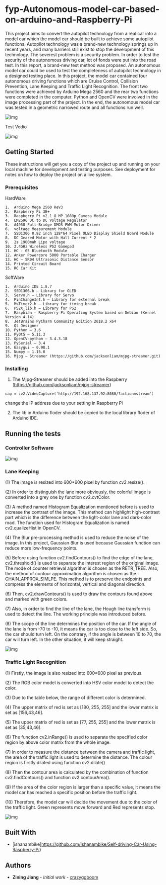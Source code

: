 # fyp-Autonomous-model-car-based-on-arduino-and-Raspberry-Pi

This project aims to convert the autopilot technology from a real car into a model car which the model car should be built to achieve some autopilot functions. Autopilot technology was a brand-new technology springs up in recent years, and many barriers still exist to stop the development of this technology. The severest problem is a security problem. In order to test the security of the autonomous driving car, lot of fonds were put into the road test. In this report, a brand-new test method was proposed. An autonomous model car could be used to test the completeness of autopilot technology in a designed testing place. In this project, the model car contained four autonomous driving functions which are Cruise Control, Collision Prevention, Lane Keeping and Traffic Light Recognition. The front two functions were achieved by Arduino Mega 2560 and the rear two functions were completed in the computer. Python and OpenCV were involved in the image processing part of the project. In the end, the autonomous model car was tested in a geometric narrowed route and all functions run well.

![img](https://github.com/crazyggboom/fyp-Autonomous-model-car-based-on-arduino-and-Raspberry-Pi/blob/master/image_folder/model-car.jpg)

Test Vedio

![img](https://github.com/crazyggboom/fyp-Autonomous-model-car-based-on-arduino-and-Raspberry-Pi/blob/master/image_folder/test.gif)


## Getting Started

These instructions will get you a copy of the project up and running on your local machine for development and testing purposes. See deployment for notes on how to deploy the project on a live system.

### Prerequisites
HardWare

```
1.	Arduino Mega 2560 ReV3
2.	Raspberry Pi 3B+
3.	Raspberry Pi v2.1 8 MP 1080p Camera Module
4.	LM2596 DC to DC Voltage Regulator
5.	A4950 Full-Bridge DMOS PWM Motor Driver
6.	voltage Measurement Module
7.	SSD1306 0.92 inch 128*64 Pixel OLED Display Shield Board Module
8.	DC Geared Motor with Hall Current * 2
9.	2s 1900mah Lipo voltage
10.	2.4GHz Wireless PS2 Gamepad
11.	HC - 05 Bluetooth Module
12.	Anker Powercore 5000 Portable Charger
13.	HC – SR04 Ultrasonic Distance Sensor
14.	Printed Circuit Board
15.	RC Car Kit

```
SoftWare

```
1.	Arduino IDE 1.8.7
2.	SSD1306.h – Library for OLED
3.	Servo.h – Library for Servo
4.	PinChangeInt.h – Library for external break
5.	MsTimer2.h – Library for timing break
6.	PS2X_lib.h – Library for PS2
7.	Raspbian – Raspberry Pi Operating System based on Debian (Kernel Version 4.14)
8.	JetBrains PyCharm Community Edition 2018.2 x64
9.	Qt Designer
10.	Python – 3.6
11.	PyQt5 – 5.11.3
12.	OpenCV-python – 3.4.3.18
13.	PySerial – 3.4
14.	Easygui – 0.98.1
15.	Numpy – 1.15.0
16.	Mjpg – Streamer (https://github.com/jacksonliam/mjpg-streamer.git)

```

### Installing

1. The Mjpg-Streamer should be added into the Raspberry
(https://github.com/jacksonliam/mjpg-streamer)
```
cap = cv2.VideoCapture('http://192.168.137.92:8080/?action=stream')
```
change the IP address due to your setting in Raspberry Pi

2. The lib in Arduino floder should be copied to the local library floder of Arduino IDE.

## Running the tests




### Controller Software

![img](https://github.com/crazyggboom/fyp-Autonomous-model-car-based-on-arduino-and-Raspberry-Pi/blob/master/image_folder/GUI.png)

### Lane Keeping

(1)	The image is resized into 600*600 pixel by function cv2.resize().

(2)	In order to distinguish the lane more obviously, the colorful image is converted into a grey one by function cv2.cvtColor.

(3)	A method named Histogram Equalization mentioned before is used to increase the contrast of the image. This method can highlight high-contrast part which is the difference between the light-color lane and dark-color road. The function used for Histogram Equalization is named cv2.qualizeHist in OpenCV.

(4)	The Blur pre-processing method is used to reduce the noise of the image. In this project, Gaussian Blur is used because Gaussian function can reduce more low-frequency points. 

(5)	Before using function cv2.findContours() to find the edge of the lane, cv2.threshold() is used to separate the interest region of the original image. The mode of counter retrieval algorithm is chosen as the RETR_TREE. Also, the method of contour approximation algorithm is chosen as the CHAIN_APPROX_SIMLPE. This method is to preserve the endpoints and compress the elements of horizontal, vertical and diagonal direction. 

(6)	Then, cv2.drawContours() is used to draw the contours found above and marked with green colors.

(7)	Also, in order to find the line of the lane, the Hough line transform is used to detect the line. The working principle was introduced before. 

(8)	The scope of the line determines the position of the car. If the angle of the lane is from -70 to -10, it means the car is too close to the left side. So, the car should turn left. On the contrary, if the angle is between 10 to 70, the car will turn left. In the other situation, it will keep straight. 

![img](https://github.com/crazyggboom/fyp-Autonomous-model-car-based-on-arduino-and-Raspberry-Pi/blob/master/image_folder/lane_keeping.png)

### Traffic Light Recognition

(1)	Firstly, the image is also resized into 600*600 pixel as previous.

(2)	The RGB color model is converted into HSV color model to detect the color.

(3)	Due to the table below, the range of different color is determined.

(4)	The upper matrix of red is set as [180, 255, 255] and the lower matrix is set as [156,43,46].

(5)	The upper matrix of red is set as [77, 255, 255] and the lower matrix is set as [35,43,46].

(6)	The function cv2.inRange() is used to separate the specified color region by above color matrix from the whole image.

(7)	In order to measure the distance between the camera and traffic light, the area of the traffic light is used to determine the distance. The colour region is firstly dilated using function cv2.dilate()

(8)	Then the contour area is calculated by the combination of function cv2.findContours() and function cv2.contourArea().

(9)	If the area of the color region is larger than a specific value, it means the model car has reached a specific position before the traffic light.

(10)	Therefore, the model car will decide the movement due to the color of the traffic light. Green represents move forward and Red represents stop.

![img](https://github.com/crazyggboom/fyp-Autonomous-model-car-based-on-arduino-and-Raspberry-Pi/blob/master/image_folder/Traffic_light_detection.JPG)


## Built With

* [ishanambike]https://github.com/ishanambike/Self-driving-Car-Using-Raspberry-Pi)

## Authors

* **Zining Jiang** - *Initial work* - [crazyggboom](https://github.com/crazyggboom)

